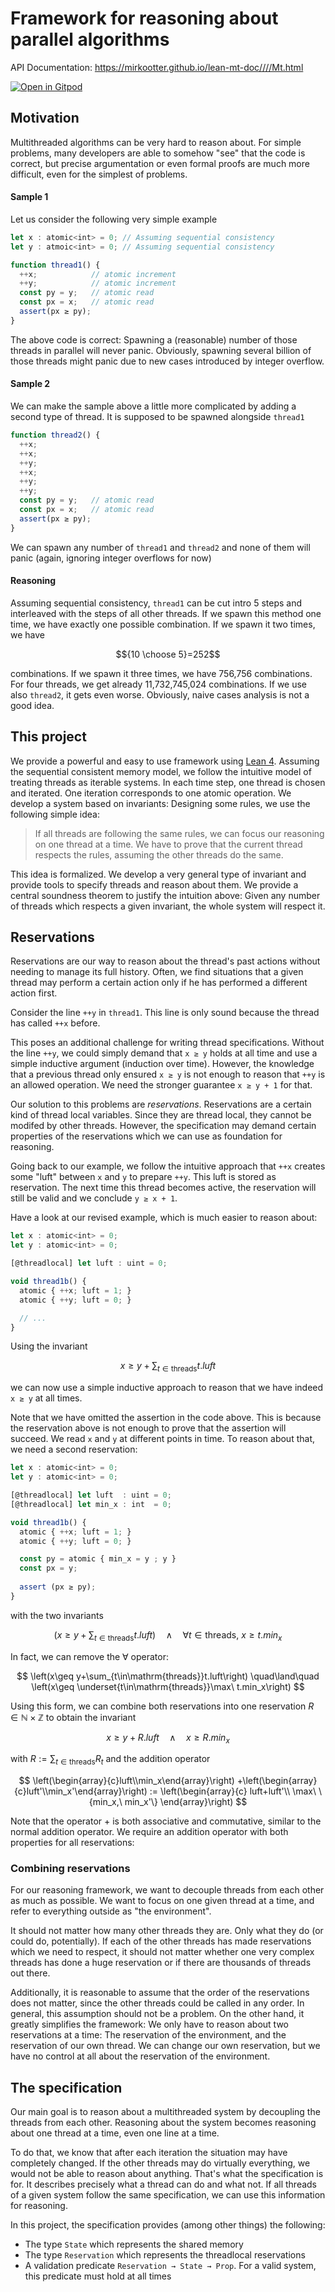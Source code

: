 # Framework for reasoning about parallel algorithms
API Documentation: https://mirkootter.github.io/lean-mt-doc////Mt.html

[![Open in Gitpod](https://gitpod.io/button/open-in-gitpod.svg)](https://gitpod.io/#https://github.com/mirkootter/lean-mt)

## Motivation
Multithreaded algorithms can be very hard to reason about. For simple problems, many developers are able to somehow "see" that the code is correct, but precise argumentation or even formal proofs are much more difficult, even for the simplest of problems.
#### Sample 1
Let us consider the following very simple example
```typescript
let x : atomic<int> = 0; // Assuming sequential consistency
let y : atmoic<int> = 0; // Assuming sequential consistency

function thread1() {
  ++x;            // atomic increment
  ++y;            // atomic increment
  const py = y;   // atomic read
  const px = x;   // atomic read
  assert(px ≥ py);
}
```
The above code is correct: Spawning a (reasonable) number of those threads in parallel will never panic. Obviously, spawning several billion of those threads might panic due to new cases introduced by integer overflow.
#### Sample 2
We can make the sample above a little more complicated by adding a second type of thread. It is supposed to be spawned alongside `thread1`
```typescript
function thread2() {
  ++x;
  ++x;
  ++y;
  ++x;
  ++y;
  ++y;
  const py = y;   // atomic read
  const px = x;   // atomic read
  assert(px ≥ py);
}
```
We can spawn any number of `thread1` and `thread2` and none of them will panic (again, ignoring integer overflows for now)
#### Reasoning
Assuming sequential consistency, `thread1` can be cut intro 5 steps and interleaved with the steps of all other threads. If we spawn this method one time, we have exactly one possible combination. If we spawn it two times, we have

$${10 \choose 5}=252$$

combinations. If we spawn it three times, we have 756,756 combinations. For four threads, we get already 11,732,745,024 combinations. If we use also `thread2`, it gets even worse. Obviously, naive cases analysis is not a good idea.
## This project
We provide a powerful and easy to use framework using [Lean 4](https://leanprover.github.io/). Assuming the sequential consistent memory model, we follow the intuitive model of treating threads as iterable systems. In each time step, one thread is chosen and iterated. One iteration corresponds to one atomic operation.
We develop a system based on invariants: Designing some rules, we use the following simple idea:

> If all threads are following the same rules, we can focus our reasoning on one thread at a time. We have to prove that the current thread respects the rules, assuming the other threads do the same.

This idea is formalized. We develop a very general type of invariant and provide tools to specify threads and reason about them. We provide a central soundness theorem to justify the intuition above: Given any number of threads which respects a given invariant, the whole system will respect it.

## Reservations

Reservations are our way to reason about the thread's past
actions without needing to manage its full history. Often, we find
situations that a given thread may perform a certain action
only if he has performed a different action first.

Consider the line `++y` in `thread1`. This line is only sound
because the thread has called `++x` before.

This poses an additional challenge for writing thread specifications.
Without the line `++y`, we could simply demand that `x ≥ y` holds
at all time and use a simple inductive argument (induction over time).
However, the knowledge that a previous thread only ensured `x ≥ y`
is not enough to reason that `++y` is an allowed operation. We need
the stronger guarantee `x ≥ y + 1` for that.

Our solution to this problems are *reservations*. Reservations
are a certain kind of thread local variables. Since they are
thread local, they cannot be modifed by other threads. However,
the specification may demand certain properties of the
reservations which we can use as foundation for reasoning.

Going back to our example, we follow the intuitive approach
that `++x` creates some "luft" between `x` and `y` to prepare
`++y`. This luft is stored as reservation. The next time this
thread becomes active, the reservation will still be valid
and we conclude `y ≥ x + 1`.

Have a look at our revised example, which is much easier to
reason about:
```typescript
let x : atomic<int> = 0;
let y : atomic<int> = 0;

[@threadlocal] let luft : uint = 0;

void thread1b() {
  atomic { ++x; luft = 1; }
  atomic { ++y; luft = 0; }

  // ...
}
```
Using the invariant 

$$x\geq y+\sum_{t\in\mathrm{threads}}t.luft$$

we can now use a simple inductive approach to reason that
we have indeed `x ≥ y` at all times.

Note that we have omitted the assertion in the code above. This is
because the reservation above is not enough to prove that the
assertion will succeed. We read `x` and `y` at different points in
time. To reason about that, we need a second reservation:
```typescript
let x : atomic<int> = 0;
let y : atomic<int> = 0;

[@threadlocal] let luft  : uint = 0;
[@threadlocal] let min_x : int  = 0;

void thread1b() {
  atomic { ++x; luft = 1; }
  atomic { ++y; luft = 0; }

  const py = atomic { min_x = y ; y }
  const px = y;
  
  assert (px ≥ py);
}
```
with the two invariants

$$
  \left(x\geq y+\sum_{t\in\mathrm{threads}}t.luft\right)
  \quad\land\quad
  \forall {t\in\mathrm{threads}},\ x\geq t.min_x
$$

In fact, we can remove the $\forall$ operator:

$$
  \left(x\geq y+\sum_{t\in\mathrm{threads}}t.luft\right)
  \quad\land\quad
  \left(x\geq \underset{t\in\mathrm{threads}}\max\ t.min_x\right)
$$

Using this form, we can combine both reservations into one reservation
$R\in\mathbb{N}\times\mathbb{Z}$ to obtain the invariant

$$x\geq y+R.luft\quad\land\quad x\geq R.min_x$$

with $R:=\sum_{t\in\mathrm{threads}}R_t$ and the addition operator

$$
  \left(\begin{array}{c}luft\\min_x\end{array}\right)
  +\left(\begin{array}{c}luft'\\min_x'\end{array}\right)
  :=
  \left(\begin{array}{c}
    luft+luft'\\
    \max\ \{min_x,\ min_x'\}
  \end{array}\right)
$$

Note that the operator $+$ is both associative and commutative,
similar to the normal addition operator. We require an addition
operator with both properties for all reservations:

### Combining reservations

For our reasoning framework, we want to decouple threads from
each other as much as possible. We want to focus on one given
thread at a time, and refer to everything outside as "the environment".

It should not matter how many other threads they are. Only what
they do (or could do, potentially). If each of the other threads
has made reservations which we need to respect, it should not
matter whether one very complex threads has done a huge reservation
or if there are thousands of threads out there.

Additionally, it is reasonable to assume that the order of the
reservations does not matter, since the other threads could be
called in any order. In general, this assumption should not be
a problem. On the other hand, it greatly simplifies the framework:
We only have to reason about two reservations at a time: The
reservation of the environment, and the reservation of our own thread.
We can change our own reservation, but we have no control at all about
the reservation of the environment.

## The specification

Our main goal is to reason about a multithreaded system by
decoupling the threads from each other. Reasoning about the system
becomes reasoning about one thread at a time, even one line at a time.

To do that, we know that after each iteration the situation may have
completely changed. If the other threads may do virtually everything,
we would not be able to reason about anything. That's what the
specification is for. It describes precisely what a thread can do
and what not. If all threads of a given system follow the same
specification, we can use this information for reasoning.

In this project, the specification provides (among other things)
the following:
* The type `State` which represents the shared memory
* The type `Reservation` which represents the threadlocal reservations
* A validation predicate `Reservation → State → Prop`. For a valid
  system, this predicate must hold at all times
